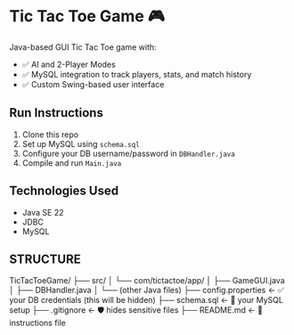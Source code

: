 # Tic Tac Toe Game 🎮

Java-based GUI Tic Tac Toe game with:
- ✅ AI and 2-Player Modes
- ✅ MySQL integration to track players, stats, and match history
- ✅ Custom Swing-based user interface

## Run Instructions

1. Clone this repo
2. Set up MySQL using `schema.sql`
3. Configure your DB username/password in `DBHandler.java`
4. Compile and run `Main.java`

## Technologies Used

- Java SE 22
- JDBC
- MySQL


## STRUCTURE 
TicTacToeGame/
├── src/
│   └── com/tictactoe/app/
│       ├── GameGUI.java
│       ├── DBHandler.java
│       └── (other Java files)
├── config.properties        ← ✅ your DB credentials (this will be hidden)
├── schema.sql               ← 💾 your MySQL setup
├── .gitignore               ← 🛡️ hides sensitive files
├── README.md                ← 📘 instructions file


